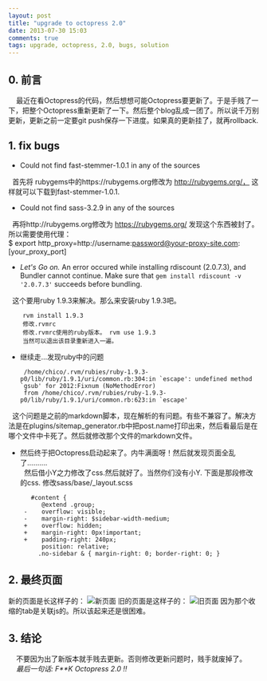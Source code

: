 ```yaml
---
layout: post
title: "upgrade to octopress 2.0"
date: 2013-07-30 15:03
comments: true
tags: upgrade, octopress, 2.0, bugs, solution 
---
```


## 0. 前言

 &nbsp;&nbsp;&nbsp;&nbsp;最近在看Octopress的代码，然后想想可能Octopress要更新了。于是手贱了一下，把整个Octopress重新更新了一下。然后整个blog乱成一团了。所以说千万别更新，更新之前一定要git push保存一下进度。如果真的更新挂了，就再rollback.

<!-- more -->
## 1. fix bugs

 * Could not find fast-stemmer-1.0.1 in any of the sources   
   
 &nbsp;&nbsp;首先将 rubygems中的https://rubygems.org修改为 http://rubygems.org/， 这样就可以下载到fast-stemmer-1.0.1.    

 * Could not find sass-3.2.9 in any of the sources    
    
 &nbsp;&nbsp;再将http://rubygems.org修改为 https://rubygems.org/ 发现这个东西被封了。所以需要使用代理：   
        $ export http_proxy=http://username:password@your-proxy-site.com:[your_proxy_port]

 * _Let's Go on._ An error occured while installing rdiscount (2.0.7.3), and Bundler cannot continue. Make sure that `gem install rdiscount -v '2.0.7.3'` succeeds before bundling.   

  &nbsp;&nbsp;这个要用ruby 1.9.3来解决。那么来安装ruby 1.9.3吧。   

        rvm install 1.9.3
        修改.rvmrc
        修改.rvmrc使用的ruby版本。 rvm use 1.9.3
        当然可以退出该目录重新进入一遍。  
   

 * 继续走...发现ruby中的问题    

        /home/chico/.rvm/rubies/ruby-1.9.3-p0/lib/ruby/1.9.1/uri/common.rb:304:in `escape': undefined method `gsub' for 2012:Fixnum (NoMethodError)
        from /home/chico/.rvm/rubies/ruby-1.9.3-p0/lib/ruby/1.9.1/uri/common.rb:623:in `escape'

  &nbsp;&nbsp;这个问题是之前的markdown脚本，现在解析的有问题。有些不兼容了。解决方法是在plugins/sitemap\_generator.rb中把post.name打印出来，然后看最后是在哪个文件中卡死了。然后就修改那个文件的markdown文件。   


 * 然后终于把Octopress启动起来了。内牛满面呀！然后就发现页面全乱了..........   
  &nbsp;&nbsp;然后借小Y之力修改了css.然后就好了。当然你们没有小Y. 下面是那段修改的css. 修改sass/base/\_layout.scss


          #content {
             @extend .group;
        -    overflow: visible;
        -    margin-right: $sidebar-width-medium;
        +    overflow: hidden;
        +    margin-right: 0px!important;
        +    padding-right: 240px;
             position: relative;
            .no-sidebar & { margin-right: 0; border-right: 0; }

## 2. 最终页面

 新的页面是长这样子的：
![新页面](http://note.youdao.com/yws/public/resource/8a55ddd27d075e71ac8a8d14e6f58a41/FD5A902AD9D743F6BC2AEA01498DD160)
 旧的页面是这样子的：
![旧页面](http://note.youdao.com/yws/public/resource/8a55ddd27d075e71ac8a8d14e6f58a41/34849B1E634C41C9AFB779AF43F0A946)
 因为那个收缩的tab是关联js的。所以该起来还是很困难。

## 3. 结论

  &nbsp;&nbsp;&nbsp;&nbsp;不要因为出了新版本就手贱去更新。否则修改更新问题时，贱手就废掉了。  
  &nbsp;&nbsp;&nbsp;&nbsp;_最后一句话: F**K Octopress 2.0 !!_

